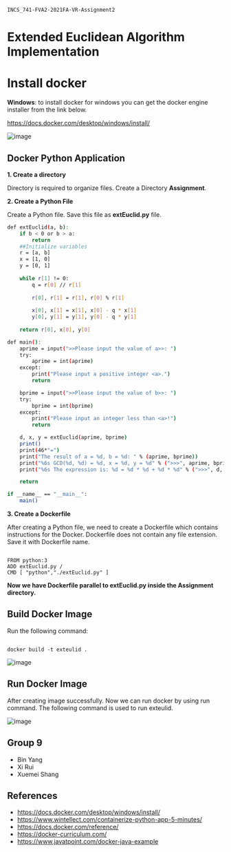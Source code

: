 ``INCS_741-FVA2-2021FA-VR-Assignment2``
# Extended Euclidean Algorithm Implementation



# Install docker
**Windows**: to install docker for windows you can get the docker engine installer from the 
link below.

https://docs.docker.com/desktop/windows/install/

![image](https://user-images.githubusercontent.com/27841802/136328403-c88a13eb-b315-4ce4-b361-eb6a04cb6399.png)

## Docker Python Application

**1. Create a directory**

Directory is required to organize files. Create a Directory **Assignment**.

**2. Create a Python File**

Create a Python file. Save this file as **extEuclid.py** file.

``` bash
def extEuclid(a, b):
    if b < 0 or b > a:
        return
    ##Initialize variables
    r = [a, b]
    x = [1, 0]
    y = [0, 1]
    
    while r[1] != 0:
        q = r[0] // r[1]
        
        r[0], r[1] = r[1], r[0] % r[1] 
                
        x[0], x[1] = x[1], x[0] - q * x[1]
        y[0], y[1] = y[1], y[0] - q * y[1]
                        
    return r[0], x[0], y[0]

def main():
    aprime = input(">>Please input the value of a>>: ")
    try:
        aprime = int(aprime)
    except:
        print("Please input a positive integer <a>.")
        return

    bprime = input(">>Please input the value of b>>: ")
    try:
        bprime = int(bprime)
    except:
        print("Please input an integer less than <a>!")
        return

    d, x, y = extEuclid(aprime, bprime)
    print()
    print(46*"=")
    print("The result of a = %d, b = %d: " % (aprime, bprime))
    print("%6s GCD(%d, %d) = %d, x = %d, y = %d" % (">>>", aprime, bprime, d, x, y))
    print("%6s The expression is: %d = %d * %d + %d * %d" % (">>>", d, x, aprime, y, bprime))

    return

if __name__ == "__main__":
    main()

```


**3. Create a Dockerfile**

After creating a Python file, we need to create a Dockerfile which contains instructions for the Docker. Dockerfile does not contain any file extension. Save it with Dockerfile name.

```

FROM python:3
ADD extEuclid.py /
CMD [ "python","./extEuclid.py" ]

```


**Now we have Dockerfile parallel to extEuclid.py inside the Assignment directory.**

## Build Docker Image

Run the following command:

```

docker build -t exteulid .

```

![image](https://user-images.githubusercontent.com/27841802/136331410-91b2f532-ef61-4adc-9888-aea195bc7b44.png)


## Run Docker Image

After creating image successfully. Now we can run docker by using run command. The following command is used to run exteulid.


![image](https://user-images.githubusercontent.com/27841802/136331050-ab4ccb1e-e125-4606-a100-83c82104a35d.png)




## Group 9

- Bin Yang
- Xi Rui
- Xuemei Shang


## References

- https://docs.docker.com/desktop/windows/install/
- https://www.wintellect.com/containerize-python-app-5-minutes/
- https://docs.docker.com/reference/
- https://docker-curriculum.com/
- https://www.javatpoint.com/docker-java-example




